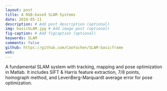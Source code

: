 ```yaml
---
layout: post
title: A RGB-based SLAM Systems
date: 2018-05-11
description: # Add post description (optional)
img: basicSLAM.jpg # Add image post (optional)
fig-caption: # Add figcaption (optional)
keywords: SLAM
comments: false
github: https://github.com/CaoYuchen/SLAM-basicframe
web: 
---
```



A fundamental SLAM system with tracking, mapping and pose optimization in Matlab. It includes SIFT & Harris feature extraction, 7/8 points, homograph method, and LevenBerg-Marquardt average error for pose optimization.